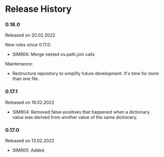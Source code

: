 Release History
===============

### 0.18.0
Released on 20.02.2022

New rules since 0.17.0:

* SIM906: Merge nested os.path.join calls

Maintenance:

* Restructure repository to simplify future development. It's time for more
  than one file.

### 0.17.1
Released on 16.02.2022

* SIM904: Removed false-positives that happened when a dictionary value was
          derived from another value of the same dictionary.

### 0.17.0
Released on 13.02.2022

* SIM905: Added
